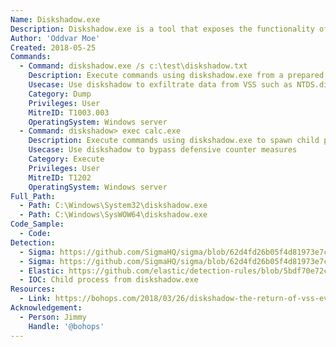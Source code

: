 ```yaml
---
Name: Diskshadow.exe
Description: Diskshadow.exe is a tool that exposes the functionality offered by the volume shadow copy Service (VSS).
Author: 'Oddvar Moe'
Created: 2018-05-25
Commands:
  - Command: diskshadow.exe /s c:\test\diskshadow.txt
    Description: Execute commands using diskshadow.exe from a prepared diskshadow script.
    Usecase: Use diskshadow to exfiltrate data from VSS such as NTDS.dit
    Category: Dump
    Privileges: User
    MitreID: T1003.003
    OperatingSystem: Windows server
  - Command: diskshadow> exec calc.exe
    Description: Execute commands using diskshadow.exe to spawn child process
    Usecase: Use diskshadow to bypass defensive counter measures
    Category: Execute
    Privileges: User
    MitreID: T1202
    OperatingSystem: Windows server
Full_Path:
  - Path: C:\Windows\System32\diskshadow.exe
  - Path: C:\Windows\SysWOW64\diskshadow.exe
Code_Sample:
  - Code:
Detection:
  - Sigma: https://github.com/SigmaHQ/sigma/blob/62d4fd26b05f4d81973e7c8e80d7c1a0c6a29d0e/rules/windows/process_creation/proc_creation_win_lolbin_diskshadow.yml
  - Sigma: https://github.com/SigmaHQ/sigma/blob/62d4fd26b05f4d81973e7c8e80d7c1a0c6a29d0e/rules/windows/process_creation/proc_creation_win_susp_shadow_copies_deletion.yml
  - Elastic: https://github.com/elastic/detection-rules/blob/5bdf70e72c6cd4547624c521108189af994af449/rules/windows/credential_access_cmdline_dump_tool.toml
  - IOC: Child process from diskshadow.exe
Resources:
  - Link: https://bohops.com/2018/03/26/diskshadow-the-return-of-vss-evasion-persistence-and-active-directory-database-extraction/
Acknowledgement:
  - Person: Jimmy
    Handle: '@bohops'
---
```

